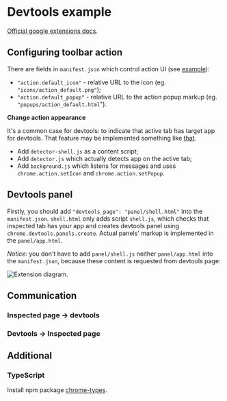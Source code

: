 # Devtools example

[Official google extensions docs](https://developer.chrome.com/docs/extensions).

## Configuring toolbar action

There are fields in `manifest.json` which control action UI (see [example](https://developer.chrome.com/docs/extensions/reference/api/action#show_a_popup)):
- `"action.default_icon"` - relative URL to the icon (eg. `"icons/action_default.png"`);
- `"action.default_popup"` - relative URL to the action popup markup (eg. `"popups/action_default.html`").

__Change action appearance__

It's a common case for devtools: to indicate that active tab has target app for devtools. That feature may be implemented something like [that](https://developer.chrome.com/docs/extensions/reference/api/runtime#example-content-msg).

- Add `detector-shell.js` as a content script;
- Add `detector.js` which actually detects app on the active tab;
- Add `background.js` which listens for messages and uses `chrome.action.setIcon` and `chrome.action.setPopup`.

## Devtools panel

Firstly, you should add `"devtools_page": "panel/shell.html"` into the `manifest.json`. `shell.html` only adds script `shell.js`, which checks that inspected tab has your app and creates devtools panel using `chrome.devtools.panels.create`. Actual panels' markup is implemented in the `panel/app.html`.

_Notice:_ you don't have to add `panel/shell.js` neither `panel/app.html` into the `manifest.json`, because these content is requested from devtools page:

![Extension diagram](https://developer.chrome.com/static/docs/extensions/how-to/devtools/extend-devtools/image/architecture-diagram.png).

## Communication

### Inspected page -> devtools

### Devtools -> Inspected page

## Additional

### TypeScript

Install npm package [chrome-types](https://www.npmjs.com/package/chrome-types).
